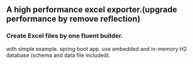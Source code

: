 ## A high performance excel exporter.(upgrade performance by remove reflection)
### Create Excel files by one fluent builder.

with simple example.
spring boot app.
use embedded and in-memory H2 database (schema and data file included).


